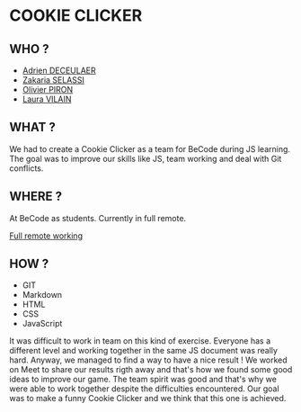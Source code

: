 # COOKIE CLICKER

## WHO ? 

* [Adrien DECEULAER](https://github.com/DeceulaerAdrien)
* [Zakaria SELASSI](https://github.com/ZakariaSelassi)
* [Olivier PIRON](https://github.com/Olivier-BeCode)
* [Laura VILAIN](https://github.com/Laura-VLN)

## WHAT ?

We had to create a Cookie Clicker as a team for BeCode during JS learning.
The goal was to improve our skills like JS, team working and deal with Git conflicts.

## WHERE ? 

At BeCode as students.
Currently in full remote. 

[Full remote working](https://media.giphy.com/media/7TcdtHdIE3ytVLEJGb/giphy.gif)

## HOW ?

* GIT
* Markdown
* HTML
* CSS 
* JavaScript

It was difficult to work in team on this kind of exercise. Everyone has a different level and working together in the same JS document was really hard.
Anyway, we managed to find a way to have a nice result !
We worked on Meet to share our results rigth away and that's how we found some good ideas to improve our game. 
The team spirit was good and that's why we were able to work together despite the difficulties encountered.
Our goal was to make a funny Cookie Clicker and we think that this one is achieved.
